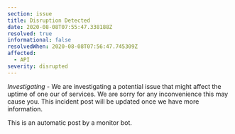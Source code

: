 ```yaml
---
section: issue
title: Disruption Detected
date: 2020-08-08T07:55:47.338188Z
resolved: true
informational: false
resolvedWhen: 2020-08-08T07:56:47.745309Z
affected:
  - API
severity: disrupted
---
```

*Investigating* - We are investigating a potential issue that might affect the uptime of one our of services. We are sorry for any inconvenience this may cause you. This incident post will be updated once we have more information.

This is an automatic post by a monitor bot.
        
